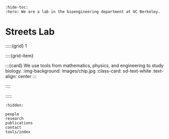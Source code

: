 ```{eval-rst}
:hide-toc:
:hero: We are a lab in the bioengineering department at UC Berkeley.
```

# Streets Lab

:::::{grid} 1

::::{grid-item}

:::{card} We use tools from mathematics, physics, and engineering to study biology.
:img-background: images/chip.jpg
:class-card: sd-text-white
:text-align: center
:::

::::

:::::

```{toctree}
:hidden:

people
research
publications
contact
tools/index
```
